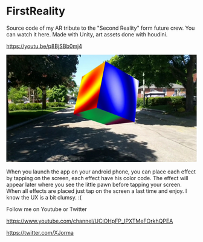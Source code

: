 # FirstReality

Source code of my AR tribute to the "Second Reality" form future crew. You can watch it here. Made with Unity, art assets done with houdini.

https://youtu.be/p8BjSBb0mj4

![Plasma Cube](/Doc/Pictures/FirstReality.jpg)

When you launch the app on your android phone, you can place each effect by tapping on the screen, each effect have his color code. The effect will appear later where you see the little pawn before tapping your screen. When all effects are placed just tap on the screen a last time and enjoy.
I know the UX is a bit clumsy. :(

Follow me on Youtube or Twitter

https://www.youtube.com/channel/UCiOHpFP_IPXTMeFOrkhQPEA

https://twitter.com/XJorma




